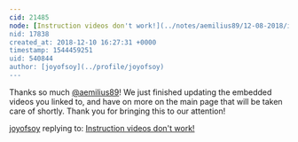 ```yaml
---
cid: 21485
node: [Instruction videos don't work!](../notes/aemilius89/12-08-2018/instruction-videos-don-t-work)
nid: 17838
created_at: 2018-12-10 16:27:31 +0000
timestamp: 1544459251
uid: 540844
author: [joyofsoy](../profile/joyofsoy)
---
```


 Thanks so much [@aemilius89](/profile/aemilius89)! We just finished updating the embedded videos you linked to, and have on more on the main page that will be taken care of shortly. Thank you for bringing this to our attention!

[joyofsoy](../profile/joyofsoy) replying to: [Instruction videos don't work!](../notes/aemilius89/12-08-2018/instruction-videos-don-t-work)


